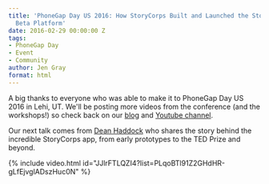 ```yaml
---
title: 'PhoneGap Day US 2016: How StoryCorps Built and Launched the StoryCorps.me
  Beta Platform'
date: 2016-02-29 00:00:00 Z
tags:
- PhoneGap Day
- Event
- Community
author: Jen Gray
format: html
---
```


A big thanks to everyone who was able to make it to PhoneGap Day US 2016 in Lehi, UT. We'll be posting more videos from the conference (and the workshops!) so check back on our [blog](http://phonegap.com/blog/tag/phonegap-day/) and [Youtube channel](https://www.youtube.com/user/PhoneGap).

Our next talk comes from [Dean Haddock](https://twitter.com/systemconscious) who shares the story behind the incredible StoryCorps app, from early prototypes to the TED Prize and beyond.

{% include video.html id="JJlrFTLQZI4?list=PLqoBTl91Z2GHdHR-gLfEjvglADszHuc0N" %}
